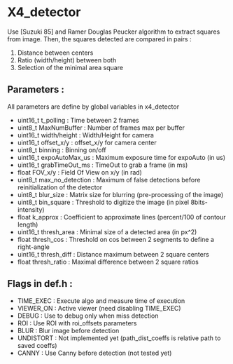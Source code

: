 # X4_detector

Use [Suzuki 85] and Ramer Douglas Peucker algorithm to extract squares from image.
Then, the squares detected are compared in pairs :
1) Distance between centers
2) Ratio (width/height) between both
3) Selection of the minimal area square

## Parameters :
All parameters are define by global variables in x4_detector
- uint16_t t_polling : Time between 2 frames
- uint8_t MaxNumBuffer : Number of frames max per buffer
- uint16_t width/height : Width/Height for camera
- uint16_t offset_x/y : offset_x/y for camera center
- uint8_t binning : Binning on/off
- uint16_t expoAutoMax_us : Maximum exposure time for expoAuto (in us)
- uint16_t grabTimeOut_ms : TimeOut to grab a frame (in ms)
- float FOV_x/y : Field Of View on x/y (in rad)
- uint8_t max_no_detection : Maximum of false detections before reinitialization of the detector
- uint8_t blur_size : Matrix size for blurring (pre-processing of the image)
- uint8_t bin_square : Threshold to digitize the image (in pixel 8bits-intensity)
- float k_approx : Coefficient to approximate lines (percent/100 of contour length)
- uint16_t thresh_area : Minimal size of a detected area (in px^2)
- float thresh_cos : Threshold on cos between 2 segments to define a right-angle
- uint16_t thresh_diff : Distance maximum between 2 square centers
- float thresh_ratio : Maximal difference between 2 square ratios

## Flags in def.h :
- TIME_EXEC : Execute algo and measure time of execution
- VIEWER_ON : Active viewer (need disabling TIME_EXEC)
- DEBUG : Use to debug only when miss detection
- ROI : Use ROI with roi_offsets parameters
- BLUR : Blur image before detection
- UNDISTORT : Not implemented yet (path_dist_coeffs is relative path to saved coeffs)
- CANNY : Use Canny before detection (not tested yet)
